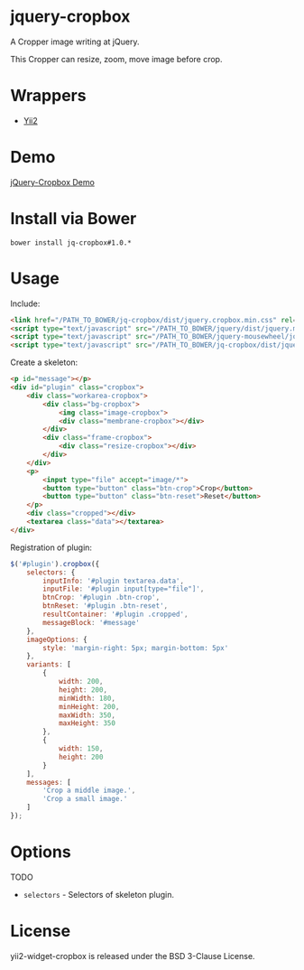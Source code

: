 # jquery-cropbox

A Cropper image writing at jQuery.

This Cropper can resize, zoom, move image before crop.

# Wrappers

- [Yii2](https://github.com/bupy7/yii2-widget-cropbox)

# Demo

[jQuery-Cropbox Demo](http://bupy7.github.io/jquery-cropbox/)

# Install via Bower

```
bower install jq-cropbox#1.0.*
```

# Usage

Include:

```html
<link href="/PATH_TO_BOWER/jq-cropbox/dist/jquery.cropbox.min.css" rel="stylesheet">
<script type="text/javascript" src="/PATH_TO_BOWER/jquery/dist/jquery.min.js"></script>
<script type="text/javascript" src="/PATH_TO_BOWER/jquery-mousewheel/jquery.mousewheel.min.js"></script>
<script type="text/javascript" src="/PATH_TO_BOWER/jq-cropbox/dist/jquery.cropbox.min.js"></script>
```

Create a skeleton:

```html
<p id="message"></p> 
<div id="plugin" class="cropbox">
    <div class="workarea-cropbox">
        <div class="bg-cropbox">
            <img class="image-cropbox">
            <div class="membrane-cropbox"></div>
        </div>
        <div class="frame-cropbox">
            <div class="resize-cropbox"></div>
        </div>
    </div>
    <p>
        <input type="file" accept="image/*">
        <button type="button" class="btn-crop">Crop</button>
        <button type="button" class="btn-reset">Reset</button>
    </p>
    <div class="cropped"></div>
    <textarea class="data"></textarea>
</div>
```

Registration of plugin:

```js
$('#plugin').cropbox({
    selectors: {
        inputInfo: '#plugin textarea.data',
        inputFile: '#plugin input[type="file"]',
        btnCrop: '#plugin .btn-crop',
        btnReset: '#plugin .btn-reset',
        resultContainer: '#plugin .cropped',
        messageBlock: '#message'
    },
    imageOptions: {
        style: 'margin-right: 5px; margin-bottom: 5px'
    },
    variants: [
        {
            width: 200,
            height: 200,
            minWidth: 180,
            minHeight: 200,
            maxWidth: 350,
            maxHeight: 350
        },
        {
            width: 150,
            height: 200
        }
    ],
    messages: [
        'Crop a middle image.',
        'Crop a small image.'
    ]
});
```

# Options

TODO

- ```selectors``` - Selectors of skeleton plugin.


# License

yii2-widget-cropbox is released under the BSD 3-Clause License.